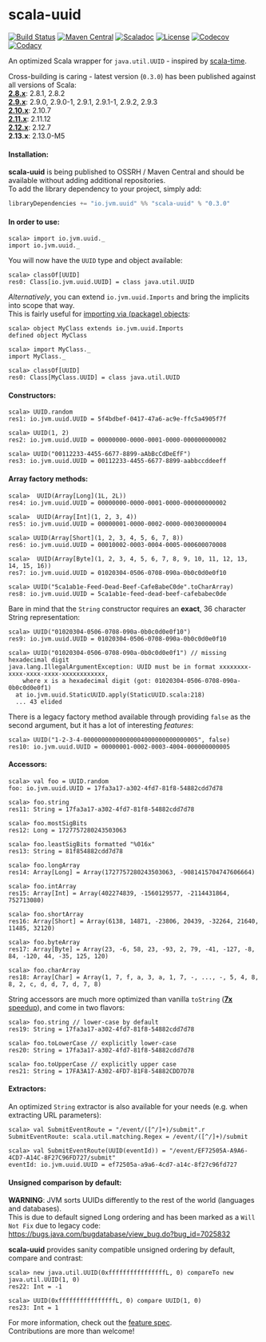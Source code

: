 # scala-uuid
[![Build Status](https://travis-ci.org/melezov/scala-uuid.svg?branch=2.13.x)](https://travis-ci.org/melezov/scala-uuid)
[![Maven Central](https://maven-badges.herokuapp.com/maven-central/io.jvm.uuid/scala-uuid_2.13.0-M5/badge.svg)](https://maven-badges.herokuapp.com/maven-central/io.jvm.uuid/scala-uuid_2.13.0-M5)
[![Scaladoc](https://javadoc-badge.appspot.com/io.jvm.uuid/scala-uuid_2.13.0-M5.svg?label=scaladoc)](http://javadoc-badge.appspot.com/io.jvm.uuid/scala-uuid_2.13.0-M5)
[![License](https://img.shields.io/badge/license-BSD%203--Clause-brightgreen.svg)](https://opensource.org/licenses/BSD-3-Clause)
[![Codecov](https://img.shields.io/codecov/c/github/melezov/scala-uuid/2.13.x.svg)](http://codecov.io/github/melezov/scala-uuid?branch=2.13.x)
[![Codacy](https://api.codacy.com/project/badge/786c3c5e6fe24eed85733fd1848eef7e)](https://www.codacy.com/app/melezov/scala-uuid)

An optimized Scala wrapper for `java.util.UUID` - inspired by [scala-time](https://github.com/jorgeortiz85/scala-time/ "A Scala wrapper for Joda Time").

Cross-building is caring - latest version (`0.3.0`) has been published against all versions of Scala:  
[**2.8.x**](https://github.com/melezov/scala-uuid/tree/2.8.x "Go to 2.8.x branch"): 2.8.1, 2.8.2  
[**2.9.x**](https://github.com/melezov/scala-uuid/tree/2.9.x "Go to 2.9.x branch"): 2.9.0, 2.9.0-1, 2.9.1, 2.9.1-1, 2.9.2, 2.9.3  
[**2.10.x**](https://github.com/melezov/scala-uuid/tree/2.10.x "Go to 2.10.x branch"): 2.10.7  
[**2.11.x**](https://github.com/melezov/scala-uuid/tree/2.11.x "Go to 2.11.x branch"): 2.11.12  
[**2.12.x**](https://github.com/melezov/scala-uuid/tree/2.12.x "Go to 2.12.x branch"): 2.12.7  
**2.13.x**: 2.13.0-M5

#### Installation:

**scala-uuid** is being published to OSSRH / Maven Central and should be available without adding additional repositories.  
To add the library dependency to your project, simply add:

```scala
libraryDependencies += "io.jvm.uuid" %% "scala-uuid" % "0.3.0"
```

#### In order to use:

    scala> import io.jvm.uuid._
    import io.jvm.uuid._

You will now have the `UUID` type and object available:

    scala> classOf[UUID]
    res0: Class[io.jvm.uuid.UUID] = class java.util.UUID

*Alternatively*, you can extend `io.jvm.uuid.Imports` and bring the implicits into scope that way.  
This is fairly useful for [importing via (package) objects](src/test/scala/com/example/ImportFeatureSpec.scala#L32 "Open ImportFeatureSpec source"):

    scala> object MyClass extends io.jvm.uuid.Imports
    defined object MyClass

    scala> import MyClass._
    import MyClass._

    scala> classOf[UUID]
    res0: Class[MyClass.UUID] = class java.util.UUID

#### Constructors:

    scala> UUID.random
    res1: io.jvm.uuid.UUID = 5f4bdbef-0417-47a6-ac9e-ffc5a4905f7f

    scala> UUID(1, 2)
    res2: io.jvm.uuid.UUID = 00000000-0000-0001-0000-000000000002

    scala> UUID("00112233-4455-6677-8899-aAbBcCdDeEfF")
    res3: io.jvm.uuid.UUID = 00112233-4455-6677-8899-aabbccddeeff

#### Array factory methods:

    scala>  UUID(Array[Long](1L, 2L))
    res4: io.jvm.uuid.UUID = 00000000-0000-0001-0000-000000000002

    scala>  UUID(Array[Int](1, 2, 3, 4))
    res5: io.jvm.uuid.UUID = 00000001-0000-0002-0000-000300000004

    scala> UUID(Array[Short](1, 2, 3, 4, 5, 6, 7, 8))
    res6: io.jvm.uuid.UUID = 00010002-0003-0004-0005-000600070008

    scala>  UUID(Array[Byte](1, 2, 3, 4, 5, 6, 7, 8, 9, 10, 11, 12, 13, 14, 15, 16))
    res7: io.jvm.uuid.UUID = 01020304-0506-0708-090a-0b0c0d0e0f10

    scala> UUID("5ca1ab1e-Feed-Dead-Beef-CafeBabeC0de".toCharArray)
    res8: io.jvm.uuid.UUID = 5ca1ab1e-feed-dead-beef-cafebabec0de

Bare in mind that the `String` constructor requires an **exact**, 36 character String representation:

    scala> UUID("01020304-0506-0708-090a-0b0c0d0e0f10")
    res9: io.jvm.uuid.UUID = 01020304-0506-0708-090a-0b0c0d0e0f10

    scala> UUID("01020304-0506-0708-090a-0b0c0d0e0f1") // missing hexadecimal digit
    java.lang.IllegalArgumentException: UUID must be in format xxxxxxxx-xxxx-xxxx-xxxx-xxxxxxxxxxxx,
        where x is a hexadecimal digit (got: 01020304-0506-0708-090a-0b0c0d0e0f1)
      at io.jvm.uuid.StaticUUID.apply(StaticUUID.scala:218)
      ... 43 elided

There is a legacy factory method available through providing `false` as the second argument,
but it has a lot of interesting *features*:

    scala> UUID("1-2-3-4-00000000000000004000000000000005", false)
    res10: io.jvm.uuid.UUID = 00000001-0002-0003-4004-000000000005

#### Accessors:

    scala> val foo = UUID.random
    foo: io.jvm.uuid.UUID = 17fa3a17-a302-4fd7-81f8-54882cdd7d78

    scala> foo.string
    res11: String = 17fa3a17-a302-4fd7-81f8-54882cdd7d78

    scala> foo.mostSigBits
    res12: Long = 1727757280243503063

    scala> foo.leastSigBits formatted "%016x"
    res13: String = 81f854882cdd7d78

    scala> foo.longArray
    res14: Array[Long] = Array(1727757280243503063, -9081415704747606664)

    scala> foo.intArray
    res15: Array[Int] = Array(402274839, -1560129577, -2114431864, 752713080)

    scala> foo.shortArray
    res16: Array[Short] = Array(6138, 14871, -23806, 20439, -32264, 21640, 11485, 32120)

    scala> foo.byteArray
    res17: Array[Byte] = Array(23, -6, 58, 23, -93, 2, 79, -41, -127, -8, 84, -120, 44, -35, 125, 120)

    scala> foo.charArray
    res18: Array[Char] = Array(1, 7, f, a, 3, a, 1, 7, -, ..., -, 5, 4, 8, 8, 2, c, d, d, 7, d, 7, 8)

String accessors are much more optimized than vanilla `toString` ([**7x** speedup](src/main/scala/io/jvm/uuid/RichUUID.scala#L139 "Open RichUUID.scala source")), and come in two flavors:

    scala> foo.string // lower-case by default
    res19: String = 17fa3a17-a302-4fd7-81f8-54882cdd7d78

    scala> foo.toLowerCase // explicitly lower-case
    res20: String = 17fa3a17-a302-4fd7-81f8-54882cdd7d78

    scala> foo.toUpperCase // explicitly upper case
    res21: String = 17FA3A17-A302-4FD7-81F8-54882CDD7D78

#### Extractors:

An optimized `String` extractor is also available for your needs (e.g. when extracting URL parameters):

    scala> val SubmitEventRoute = "/event/([^/]+)/submit".r
    SubmitEventRoute: scala.util.matching.Regex = /event/([^/]+)/submit

    scala> val SubmitEventRoute(UUID(eventId)) = "/event/EF72505A-A9A6-4CD7-A14C-8F27C96FD727/submit"
    eventId: io.jvm.uuid.UUID = ef72505a-a9a6-4cd7-a14c-8f27c96fd727

#### Unsigned comparison by default:

**WARNING**: JVM sorts UUIDs differently to the rest of the world (languages and databases).  
This is due to default signed Long ordering and has been marked as a `Will Not Fix`
due to legacy code:  
https://bugs.java.com/bugdatabase/view_bug.do?bug_id=7025832

**scala-uuid** provides sanity compatible unsigned ordering by default, compare and contrast:

    scala> new java.util.UUID(0xffffffffffffffffL, 0) compareTo new java.util.UUID(1, 0)
    res22: Int = -1

    scala> UUID(0xffffffffffffffffL, 0) compare UUID(1, 0)
    res23: Int = 1

For more information, check out the [feature spec](src/test/scala/io/jvm/uuid/UUIDFeatureSpec.scala "Open UUIDFeatureSpec source").  
Contributions are more than welcome!
